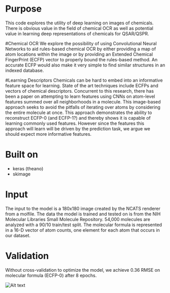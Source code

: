 # Purpose
This code explores the utility of deep learning on images of chemicals.  There is obvious value in the field of chemical OCR as well as potential value in learning deep representations of chemicals for QSAR/QSPR.

#Chemical OCR
We explore the possibility of using Convolutional Neural Networks to aid rules-based chemical OCR by either providing a map of atom locations within the image or by providing an Extended Chemical FingerPrint (ECFP) vector to properly bound the rules-based method.  An accurate ECFP would also make it very simple to find similar structures in an indexed database.

#Learning Descriptors
Chemicals can be hard to embed into an informative feature space for learning.  State of the art techniques include ECFPs and vectors of chemical descriptors.  Concurrent to this research, there has been a paper on attempting to learn features using CNNs on atom-level features summed over all neighborhoods in a molecule.  This image-based approach seeks to avoid the pitfalls of iterating over atoms by considering the entire molecule at once.  This approach demonstrates the ability to reconstruct ECFP-0 (and ECFP-1?) and thereby shows it is capable of learning commonly used features.  However since the features this approach will learn will be driven by the prediction task, we argue we should expect more informative features.

# Built on
- keras (theano)
- skimage

# Input
The input to the model is a 180x180 image created by the NCATS renderer from a molfile.  The data the model is trained and tested on is from the NIH Molecular Libraries Small Molecule Repository. 54,000 molecules are analyzed with a 90/10 train/test split.  The molecular formula is represented in a 16-D vector of atom counts, one element for each atom that occurs in our dataset.

# Validation
Without cross-validation to optimize the model, we achieve 0.36 RMSE on molecular formula (ECFP-0) after 8 epochs.

![Alt text](https://cloud.githubusercontent.com/assets/7809188/11154289/7ce6006a-8a0c-11e5-90ad-c572ee5f9b26.jpg)
